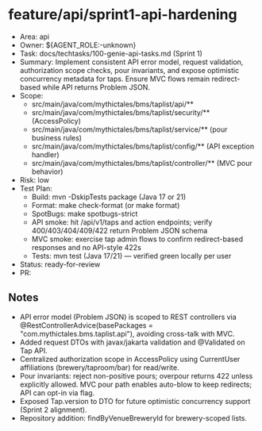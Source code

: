 # feature/api/sprint1-api-hardening

- Area: api
- Owner: ${AGENT_ROLE:-unknown}
- Task: docs/techtasks/100-genie-api-tasks.md (Sprint 1)
- Summary: Implement consistent API error model, request validation, authorization scope checks, pour invariants, and expose optimistic concurrency metadata for taps. Ensure MVC flows remain redirect-based while API returns Problem JSON.
- Scope:
  - src/main/java/com/mythictales/bms/taplist/api/**
  - src/main/java/com/mythictales/bms/taplist/security/** (AccessPolicy)
  - src/main/java/com/mythictales/bms/taplist/service/** (pour business rules)
  - src/main/java/com/mythictales/bms/taplist/config/** (API exception handler)
  - src/main/java/com/mythictales/bms/taplist/controller/** (MVC pour behavior)
- Risk: low
- Test Plan:
  - Build: mvn -DskipTests package (Java 17 or 21)
  - Format: make check-format (or make format)
  - SpotBugs: make spotbugs-strict
  - API smoke: hit /api/v1/taps and action endpoints; verify 400/403/404/409/422 return Problem JSON schema
  - MVC smoke: exercise tap admin flows to confirm redirect-based responses and no API-style 422s
  - Tests: mvn test (Java 17/21) — verified green locally per user
- Status: ready-for-review
- PR: <link will be added after push>

## Notes
- API error model (Problem JSON) is scoped to REST controllers via @RestControllerAdvice(basePackages = "com.mythictales.bms.taplist.api"), avoiding cross-talk with MVC.
- Added request DTOs with javax/jakarta validation and @Validated on Tap API.
- Centralized authorization scope in AccessPolicy using CurrentUser affiliations (brewery/taproom/bar) for read/write.
- Pour invariants: reject non-positive pours; overpour returns 422 unless explicitly allowed. MVC pour path enables auto-blow to keep redirects; API can opt-in via flag.
- Exposed Tap.version to DTO for future optimistic concurrency support (Sprint 2 alignment).
- Repository addition: findByVenueBreweryId for brewery-scoped lists.
